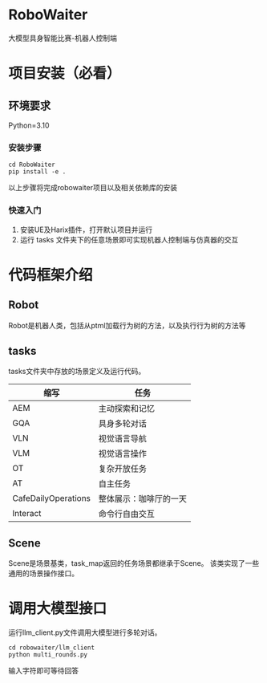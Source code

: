 # RoboWaiter
大模型具身智能比赛-机器人控制端

# 项目安装（必看）
## 环境要求
Python=3.10

### 安装步骤
```shell
cd RoboWaiter
pip install -e .
```
以上步骤将完成robowaiter项目以及相关依赖库的安装

### 快速入门
1. 安装UE及Harix插件，打开默认项目并运行
2. 运行 tasks 文件夹下的任意场景即可实现机器人控制端与仿真器的交互


# 代码框架介绍


## Robot 
Robot是机器人类，包括从ptml加载行为树的方法，以及执行行为树的方法等


## tasks
tasks文件夹中存放的场景定义及运行代码。

| 缩写                  | 任务          |
|---------------------|-------------|
| AEM                 | 主动探索和记忆     |
| GQA                 | 具身多轮对话      |
| VLN                 | 视觉语言导航      |
| VLM                 | 视觉语言操作      |
| OT                  | 复杂开放任务      |
| AT                  | 自主任务        |
| CafeDailyOperations | 整体展示：咖啡厅的一天 |
| Interact            | 命令行自由交互     |


## Scene
Scene是场景基类，task_map返回的任务场景都继承于Scene。
该类实现了一些通用的场景操作接口。

# 调用大模型接口
运行llm_client.py文件调用大模型进行多轮对话。
```shell
cd robowaiter/llm_client
python multi_rounds.py
```
输入字符即可等待回答
